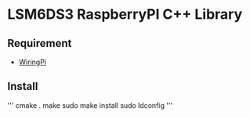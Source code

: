 # LSM6DS3 RaspberryPI C++ Library

## Requirement
* [WiringPi](http://wiringpi.com/)

## Install
'''
cmake .
make
sudo make install
sudo ldconfig
'''
